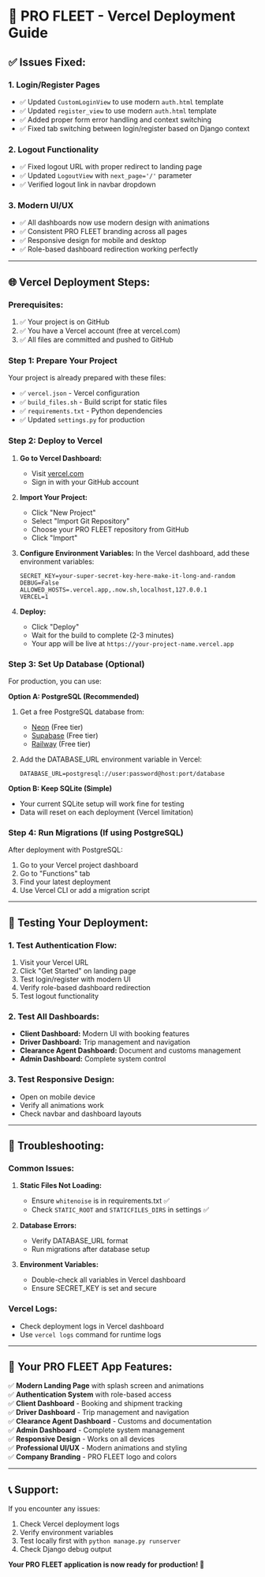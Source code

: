 # 🚀 PRO FLEET - Vercel Deployment Guide

## ✅ **Issues Fixed:**

### 1. **Login/Register Pages**
- ✅ Updated `CustomLoginView` to use modern `auth.html` template
- ✅ Updated `register_view` to use modern `auth.html` template  
- ✅ Added proper form error handling and context switching
- ✅ Fixed tab switching between login/register based on Django context

### 2. **Logout Functionality**
- ✅ Fixed logout URL with proper redirect to landing page
- ✅ Updated `LogoutView` with `next_page='/'` parameter
- ✅ Verified logout link in navbar dropdown

### 3. **Modern UI/UX**
- ✅ All dashboards now use modern design with animations
- ✅ Consistent PRO FLEET branding across all pages
- ✅ Responsive design for mobile and desktop
- ✅ Role-based dashboard redirection working perfectly

---

## 🌐 **Vercel Deployment Steps:**

### **Prerequisites:**
1. ✅ Your project is on GitHub
2. ✅ You have a Vercel account (free at vercel.com)
3. ✅ All files are committed and pushed to GitHub

### **Step 1: Prepare Your Project**

Your project is already prepared with these files:
- ✅ `vercel.json` - Vercel configuration
- ✅ `build_files.sh` - Build script for static files
- ✅ `requirements.txt` - Python dependencies
- ✅ Updated `settings.py` for production

### **Step 2: Deploy to Vercel**

1. **Go to Vercel Dashboard:**
   - Visit [vercel.com](https://vercel.com)
   - Sign in with your GitHub account

2. **Import Your Project:**
   - Click "New Project"
   - Select "Import Git Repository"
   - Choose your PRO FLEET repository from GitHub
   - Click "Import"

3. **Configure Environment Variables:**
   In the Vercel dashboard, add these environment variables:
   ```
   SECRET_KEY=your-super-secret-key-here-make-it-long-and-random
   DEBUG=False
   ALLOWED_HOSTS=.vercel.app,.now.sh,localhost,127.0.0.1
   VERCEL=1
   ```

4. **Deploy:**
   - Click "Deploy"
   - Wait for the build to complete (2-3 minutes)
   - Your app will be live at `https://your-project-name.vercel.app`

### **Step 3: Set Up Database (Optional)**

For production, you can use:

**Option A: PostgreSQL (Recommended)**
1. Get a free PostgreSQL database from:
   - [Neon](https://neon.tech) (Free tier)
   - [Supabase](https://supabase.com) (Free tier)
   - [Railway](https://railway.app) (Free tier)

2. Add the DATABASE_URL environment variable in Vercel:
   ```
   DATABASE_URL=postgresql://user:password@host:port/database
   ```

**Option B: Keep SQLite (Simple)**
- Your current SQLite setup will work fine for testing
- Data will reset on each deployment (Vercel limitation)

### **Step 4: Run Migrations (If using PostgreSQL)**

After deployment with PostgreSQL:
1. Go to your Vercel project dashboard
2. Go to "Functions" tab
3. Find your latest deployment
4. Use Vercel CLI or add a migration script

---

## 🎯 **Testing Your Deployment:**

### **1. Test Authentication Flow:**
1. Visit your Vercel URL
2. Click "Get Started" on landing page
3. Test login/register with modern UI
4. Verify role-based dashboard redirection
5. Test logout functionality

### **2. Test All Dashboards:**
- **Client Dashboard:** Modern UI with booking features
- **Driver Dashboard:** Trip management and navigation
- **Clearance Agent Dashboard:** Document and customs management  
- **Admin Dashboard:** Complete system control

### **3. Test Responsive Design:**
- Open on mobile device
- Verify all animations work
- Check navbar and dashboard layouts

---

## 🔧 **Troubleshooting:**

### **Common Issues:**

1. **Static Files Not Loading:**
   - Ensure `whitenoise` is in requirements.txt ✅
   - Check `STATIC_ROOT` and `STATICFILES_DIRS` in settings ✅

2. **Database Errors:**
   - Verify DATABASE_URL format
   - Run migrations after database setup

3. **Environment Variables:**
   - Double-check all variables in Vercel dashboard
   - Ensure SECRET_KEY is set and secure

### **Vercel Logs:**
- Check deployment logs in Vercel dashboard
- Use `vercel logs` command for runtime logs

---

## 🎉 **Your PRO FLEET App Features:**

✅ **Modern Landing Page** with splash screen and animations  
✅ **Authentication System** with role-based access  
✅ **Client Dashboard** - Booking and shipment tracking  
✅ **Driver Dashboard** - Trip management and navigation  
✅ **Clearance Agent Dashboard** - Customs and documentation  
✅ **Admin Dashboard** - Complete system management  
✅ **Responsive Design** - Works on all devices  
✅ **Professional UI/UX** - Modern animations and styling  
✅ **Company Branding** - PRO FLEET logo and colors  

---

## 📞 **Support:**

If you encounter any issues:
1. Check Vercel deployment logs
2. Verify environment variables
3. Test locally first with `python manage.py runserver`
4. Check Django debug output

**Your PRO FLEET application is now ready for production! 🚀**
